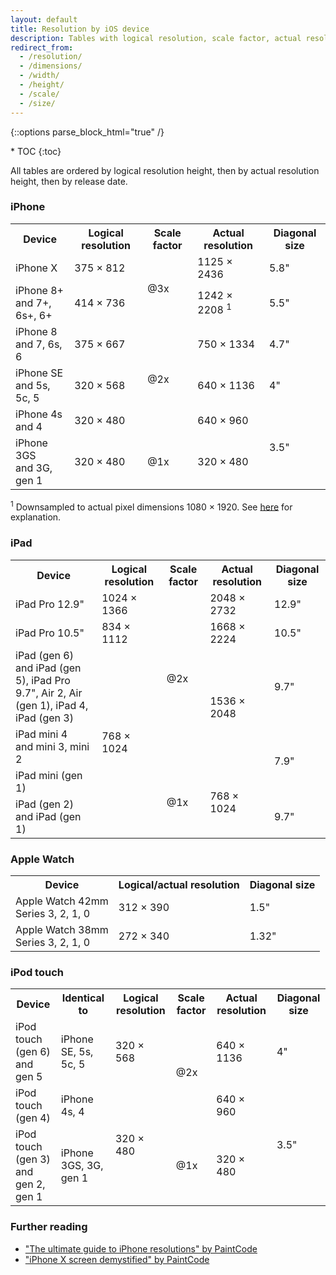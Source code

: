 ```yaml
---
layout: default
title: Resolution by iOS device
description: Tables with logical resolution, scale factor, actual resolution, and diagonal size for each iPhone, iPad, Apple Watch, and iPod touch.
redirect_from: 
  - /resolution/
  - /dimensions/
  - /width/
  - /height/
  - /scale/
  - /size/
---
```

{::options parse_block_html="true" /}

<div id="compact-toc">
* TOC
{:toc}
</div>

<p>All tables are ordered by logical resolution height, then by actual resolution height, then by release date.</p>

### iPhone

<table class="full-width">
  <tr>
    <th>Device</th>
    <th>Logical resolution</th>
    <th>Scale factor</th>
    <th>Actual resolution</th>
    <th>Diagonal size</th>
  </tr>
  <tr>
    <td><span class="strong">iPhone X</span></td>
    <td>375 × 812</td>
    <td rowspan="2">@3x</td>
    <td>1125 × 2436</td>
    <td>5.8"</td>
  </tr>
  <tr>
    <td class="nowrap">
      <span class="strong">iPhone 8+</span><br>
      <span class="soft">and 7+, 6s+, 6+</span>
    </td>
    <td>414 × 736</td>
    <td>1242 × 2208 <sup>1</sup></td>
    <td>5.5"</td>
  </tr>
  <tr>
    <td>
      <span class="strong">iPhone 8</span><br>
      <span class="soft">and 7, 6s, 6</span>
    </td>
    <td>375 × 667</td>
    <td rowspan="3">@2x</td>
    <td>750 × 1334</td>
    <td>4.7"</td>
  </tr>
  <tr>
    <td>
      <span class="strong">iPhone SE</span><br>
      <span class="soft">and 5s, 5c, 5</span>
    </td>
    <td>320 × 568</td>
    <td>640 × 1136</td>
    <td>4"</td>
  </tr>
  <tr>
    <td>
      <span class="strong">iPhone 4s</span><br>
      <span class="soft">and 4</span>
    </td>
    <td>320 × 480</td>
    <td>640 × 960</td>
    <td rowspan="2">3.5"</td>
  </tr>
  <tr>
    <td>
      <span class="strong">iPhone 3GS</span><br>
      <span class="soft">and 3G, gen 1</span>
    </td>
    <td>320 × 480</td>
    <td>@1x</td>
    <td>320 × 480</td>
  </tr>
</table>

<sup>1</sup> Downsampled to actual pixel dimensions 1080 × 1920. See <a href="https://www.paintcodeapp.com/news/iphone-6-screens-demystified">here</a> for explanation.

### iPad

<table class="full-width">
  <tr>
    <th>Device</th>
    <th>Logical resolution</th>
    <th>Scale factor</th>
    <th>Actual resolution</th>
    <th>Diagonal size</th>
  </tr>
  <tr>
    <td><span class="strong">iPad Pro 12.9"</span></td>
    <td>1024 × 1366</td>
    <td rowspan="4">@2x</td>
    <td>2048 × 2732</td>
    <td>12.9"</td>
  </tr>
  <tr>
    <td><span class="strong">iPad Pro 10.5"</span></td>
    <td>834 × 1112</td>
    <td>1668 × 2224</td>
    <td>10.5"</td>
  </tr>
  <tr>
    <td>
      <span class="strong">iPad (gen 6)</span><br>
      <span class="soft">and iPad (gen 5), iPad Pro 9.7", Air 2, Air (gen 1), iPad 4, iPad (gen 3)</span>
    </td>
    <td rowspan="4">768 × 1024</td>
    <td rowspan="2">1536 × 2048</td>
    <td>9.7"</td>
  </tr>
  <tr>
    <td>
      <span class="strong">iPad mini 4</span><br>
      <span class="soft">and mini 3, mini 2</span>
    </td>
    <td rowspan="2">7.9"</td>
  </tr>
  <tr>
    <td><span class="strong">iPad mini (gen 1)</span></td>
    <td rowspan="2">@1x</td>
    <td rowspan="2">768 × 1024</td>
  </tr>
  <tr>
    <td>
      <span class="strong">iPad (gen 2)</span><br>
      <span class="soft">and iPad (gen 1)</span>
    </td>
    <td>9.7"</td>
  </tr>
</table>

### Apple Watch

<table>
  <tr>
    <th>Device</th>
    <th>Logical/actual resolution</th>
    <th>Diagonal size</th>
  </tr>
  <tr>
    <td>
      <span class="strong">Apple Watch 42mm</span><br>
      <span class="soft">Series 3, 2, 1, 0</span>
    </td>
    <td>312 × 390 </td>
    <td>1.5"</td>
  </tr>
  <tr>
    <td>
      <span class="strong">Apple Watch 38mm</span><br>
      <span class="soft">Series 3, 2, 1, 0</span>
    </td>
    <td>272 × 340</td>
    <td>1.32"</td>
  </tr>
</table>

### iPod touch

<table class="full-width">
  <tr>
    <th>Device</th>
    <th>Identical to</th>
    <th>Logical resolution</th>
    <th>Scale factor</th>
    <th>Actual resolution</th>
    <th>Diagonal size</th>
  </tr>
  <tr>
    <td class="nowrap">
      <span class="strong">iPod touch (gen 6)</span><br>
      <span class="soft">and gen 5</span>
    </td>
    <td>iPhone SE, 5s, 5c, 5</td>
    <td>320 × 568</td>
    <td rowspan="2">@2x</td>
    <td>640 × 1136</td>
    <td>4"</td>
  </tr>
  <tr>
    <td><span class="strong">iPod touch (gen 4)</span></td>
    <td>iPhone 4s, 4</td>
    <td rowspan="2">320 × 480</td>
    <td>640 × 960</td>
    <td rowspan="2">3.5"</td>
  </tr>
  <tr>
    <td>
      <span class="strong">iPod touch (gen 3)</span><br>
      <span class="soft">and gen 2, gen 1</span>
    </td>
    <td>iPhone 3GS, 3G, gen 1</td>
    <td>@1x</td>
    <td>320 × 480</td>
  </tr>
</table>

### Further reading

<ul>
  <li><a href="https://www.paintcodeapp.com/news/ultimate-guide-to-iphone-resolutions">"The ultimate guide to iPhone resolutions" by PaintCode</a></li>
  <li><a href="https://www.paintcodeapp.com/news/iphone-x-screen-demystified">"iPhone X screen demystified" by PaintCode</a></li>
</ul>
